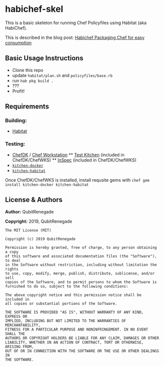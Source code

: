 # habichef-skel

This is a basic skeleton for running Chef Policyfiles using Habitat (aka HabiChef).

This is described in the blog post: [Habichef Packaging Chef for easy consumption](https://qubitrenegade.com/habitat/consul/docker/2019/04/08/Habichef-Packaging-Chef-for-easy-consumption.html)

## Basic Usage Instructions

* Clone this repo
* update `habitat/plan.sh` and `policyfiles/base.rb`
* run `hab pkg build .`
* ???
* Profit!

## Requirements

### Building:

* [Habitat](https://www.habitat.sh/)

### Testing:

* [ChefDK](https://downloads.chef.io/chefdk) / [Chef Workstation](https://downloads.chef.io/chef-workstation/0.2.53)
** [Test Kitchen](https://kitchen.ci/) (included in ChefDK/ChefWKS)
** [InSpec](https://www.inspec.io/) (included in ChefDK/ChefWKS)
* [`kitchen-docker`](https://github.com/test-kitchen/kitchen-docker)
* [`kitchen-habitat`](https://github.com/test-kitchen/kitchen-habitat)

Once ChefDK/ChefWKS is installed, install requsite gems with `chef gem install kitchen-docker kitchen-habitat`

## License & Authors

**Author:** QubitRenegade

**Copyright:** 2019, QubitRenegade

```
The MIT License (MIT)

Copyright (c) 2019 QubitRenegade

Permission is hereby granted, free of charge, to any person obtaining a copy
of this software and associated documentation files (the "Software"), to deal
in the Software without restriction, including without limitation the rights
to use, copy, modify, merge, publish, distribute, sublicense, and/or sell
copies of the Software, and to permit persons to whom the Software is
furnished to do so, subject to the following conditions:

The above copyright notice and this permission notice shall be included in
all copies or substantial portions of the Software.

THE SOFTWARE IS PROVIDED "AS IS", WITHOUT WARRANTY OF ANY KIND, EXPRESS OR
IMPLIED, INCLUDING BUT NOT LIMITED TO THE WARRANTIES OF MERCHANTABILITY,
FITNESS FOR A PARTICULAR PURPOSE AND NONINFRINGEMENT. IN NO EVENT SHALL THE
AUTHORS OR COPYRIGHT HOLDERS BE LIABLE FOR ANY CLAIM, DAMAGES OR OTHER
LIABILITY, WHETHER IN AN ACTION OF CONTRACT, TORT OR OTHERWISE, ARISING FROM,
OUT OF OR IN CONNECTION WITH THE SOFTWARE OR THE USE OR OTHER DEALINGS IN
THE SOFTWARE.
```
